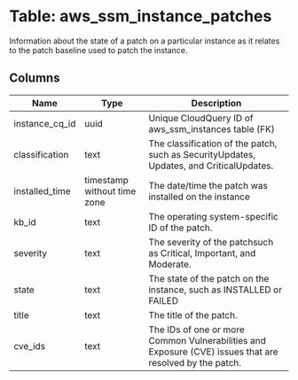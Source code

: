 
# Table: aws_ssm_instance_patches
Information about the state of a patch on a particular instance as it relates to the patch baseline used to patch the instance.
## Columns
| Name        | Type           | Description  |
| ------------- | ------------- | -----  |
|instance_cq_id|uuid|Unique CloudQuery ID of aws_ssm_instances table (FK)|
|classification|text|The classification of the patch, such as SecurityUpdates, Updates, and CriticalUpdates.|
|installed_time|timestamp without time zone|The date/time the patch was installed on the instance|
|kb_id|text|The operating system-specific ID of the patch.|
|severity|text|The severity of the patchsuch as Critical, Important, and Moderate.|
|state|text|The state of the patch on the instance, such as INSTALLED or FAILED|
|title|text|The title of the patch.|
|cve_ids|text|The IDs of one or more Common Vulnerabilities and Exposure (CVE) issues that are resolved by the patch.|
